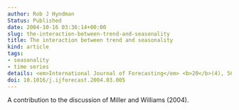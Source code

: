 ```yaml
---
author: Rob J Hyndman
Status: Published
date: 2004-10-16 03:36:14+00:00
slug: the-interaction-between-trend-and-seasonality
title: The interaction between trend and seasonality
kind: article
tags:
- seasonality
- time series
details: <em>International Journal of Forecasting</em> <b>20</b>(4), 561-563
doi: 10.1016/j.ijforecast.2004.03.005
---
```


A contribution to the discussion of Miller and Williams (2004).

